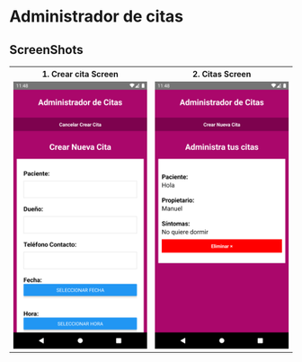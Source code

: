 # Administrador de citas 


## ScreenShots
<table style="width:100%">
  <tr>
    <th>1. Crear cita Screen</th>
    <th>2. Citas Screen</th> 
  </tr>
  <tr>
    <td><img src="assets/Screenshot_1.png"/></td>
    <td><img src="assets/Screenshot_2.png"/></td>
  </tr>
</table>

